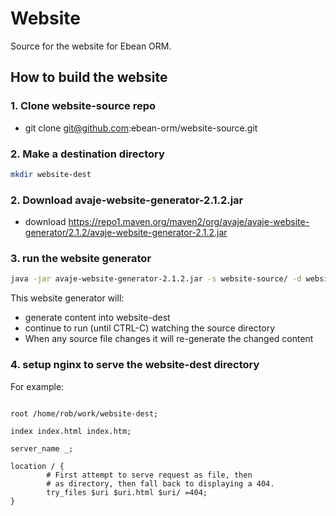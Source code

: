 Website
======================

Source for the website for Ebean ORM.


## How to build the website


### 1. Clone website-source repo

- git clone git@github.com:ebean-orm/website-source.git


### 2. Make a destination directory

```bash
mkdir website-dest
```

### 2. Download avaje-website-generator-2.1.2.jar

- download https://repo1.maven.org/maven2/org/avaje/avaje-website-generator/2.1.2/avaje-website-generator-2.1.2.jar




### 3. run the website generator

```bash
java -jar avaje-website-generator-2.1.2.jar -s website-source/ -d website-dest/
```

This website generator will:
- generate content into website-dest
- continue to run (until CTRL-C) watching the source directory
- When any source file changes it will re-generate the changed content


### 4. setup nginx to serve the website-dest directory

For example:
```none

root /home/rob/work/website-dest;

index index.html index.htm;

server_name _;

location / {
        # First attempt to serve request as file, then
        # as directory, then fall back to displaying a 404.
        try_files $uri $uri.html $uri/ =404;
}
```


